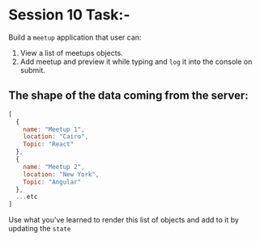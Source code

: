 # Session 10 Task:-

Build a `meetup` application that user can: 
1. View a list of meetups objects. 
2. Add meetup and preview it while typing and `log` it into the console on submit.

## The shape of the data coming from the server:
```javascript
[
  {
    name: "Meetup 1",
    location: "Cairo",
    Topic: "React"
  },
  {
    name: "Meetup 2",
    location: "New York",
    Topic: "Angular"
  },
  ...etc
]
```

Use what you've learned to render this list of objects and add to it by updating the `state`
